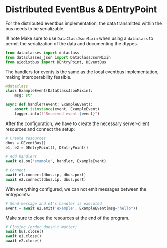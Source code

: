# Distributed EventBus & DEntryPoint

For the distributed eventbus implementation, the data transmitted within the bus needs to be serializable.

!!! note
    Make sure to use ``DataClassJsonMixin`` when using a ``dataclass`` to permit the serialization of the data and documenting the dtypes.

```python
from dataclasses import dataclass
from dataclasses_json import DataClassJsonMixin
from aiodistbus import DEntryPoint, DEventBus
```

The handlers for events is the same as the local eventbus implementation, making interoperability feasible.

```python
@dataclass
class ExampleEvent(DataClassJsonMixin):
    msg: str

async def handler(event: ExampleEvent):
    assert isinstance(event, ExampleEvent)
    logger.info(f"Received event {event}")
```

After the configuration, we have to create the necessary server-client resources and connect the setup:

```python
# Create resources
dbus = DEventBus()
e1, e2 = DEntryPoint(), DEntryPoint()

# Add handlers
await e1.on('example', handler, ExampleEvent)

# Connect
await e1.connect(dbus.ip, dbus.port)
await e2.connect(dbus.ip, dbus.port)
```

With everything configured, we can not emit messages between the entrypoints:

```python
# Send message and e1's handler is executed
event = await e2.emit('example', ExampleEvent(msg="hello"))
```

Make sure to close the resources at the end of the program.


```python
# Closing (order doesn't matter)
await bus.close()
await e1.close()
await e2.close()
```
